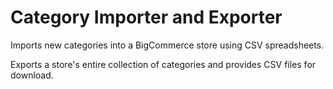 # Category Importer and Exporter

Imports new categories into a BigCommerce store using CSV spreadsheets.

Exports a store's entire collection of categories and provides CSV files for download.